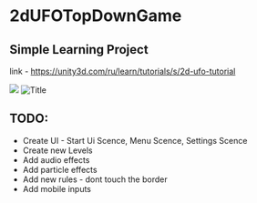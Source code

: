 # 2dUFOTopDownGame

## Simple Learning Project

link - https://unity3d.com/ru/learn/tutorials/s/2d-ufo-tutorial

![](https://gifyu.com/image/E9Me)
![](/2D_UFO_GAME.gif?raw=true 'Title')

## TODO:

- Create UI - Start Ui Scence, Menu Scence, Settings Scence
- Create new Levels
- Add audio effects
- Add particle effects
- Add new rules - dont touch the border
- Add mobile inputs
